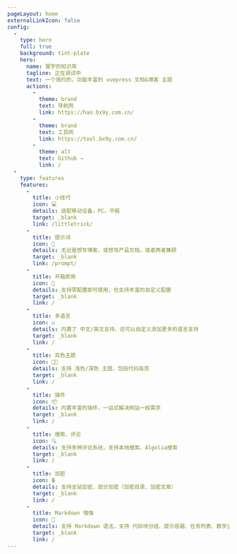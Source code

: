 ```yaml
---
pageLayout: home
externalLinkIcon: false
config:
  -
    type: hero
    full: true
    background: tint-plate
    hero:
      name: 寰宇的知识库
      tagline: 正在调试中
      text: 一个简约的，功能丰富的 vuepress 文档&博客 主题
      actions:
        -
          theme: brand
          text: 导航网
          link: https://hao.bx9y.com.cn/
        -
          theme: brand
          text: 工具网
          link: https://tool.bx9y.com.cn/
        -
          theme: alt
          text: Github →
          link: /
  -
    type: features
    features:
      -
        title: 小技巧
        icon: 💻
        details: 适配移动设备，PC，平板
        target: _blank
        link: /littletrick/
      -
        title: 提示词
        icon: 📖
        details: 无论是想写博客，或想写产品文档，或者两者兼顾
        target: _blank
        link: /prompt/
      -
        title: 开箱即用
        icon: 🚀
        details: 支持零配置即可使用，也支持丰富的自定义配置
        target: _blank
        link: /
      -
        title: 多语言
        icon: ⚖
        details: 内置了 中文/英文支持，还可以自定义添加更多的语言支持
        target: _blank
        link: /
      -
        title: 双色主题
        icon: 👨‍💻
        details: 支持 浅色/深色 主题，包括代码高亮
        target: _blank
        link: /
      -
        title: 插件
        icon: 📦
        details: 内置丰富的插件，一站式解决网站一般需求
        target: _blank
        link: /
      -
        title: 搜索、评论
        icon: 🔍
        details: 支持多种评论系统，支持本地搜索、Algolia搜索
        target: _blank
        link: /
      -
        title: 加密
        icon: 🔒
        details: 支持全站加密、部分加密（加密目录、加密文章）
        target: _blank
        link: /
      -
        title: Markdown 增强
        icon: 📝
        details: 支持 Markdown 语法，支持 代码块分组、提示容器、任务列表、数学公式、代码演示等
        target: _blank
        link: /
---
```

